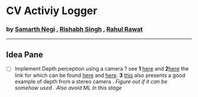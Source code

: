 # CV Activiy Logger


### by [Samarth Negi](n-s405.github.io) , [Rishabh Singh]() , [Rahul Rawat]()

_________


## Idea Pane 
- [ ] Implement Depth perception using a camera ? see __1__ [here](https://opencv-python-tutroals.readthedocs.io/en/latest/py_tutorials/py_calib3d/py_depthmap/py_depthmap.html#py-depthmap) and  __2__[here](https://www.youtube.com/watch?v=KNft4RFsK28) the link for which can be found [here](http://visual.cs.ucl.ac.uk/pubs/monoDepth/) and [here](https://github.com/mrharicot/monodepth).  __3__ [this](https://albertarmea.com/post/opencv-stereo-camera/) also presents a good example of depth from a stereo camera . 
_Figure out if it can be somehow used . Also avoid ML in this stage_
